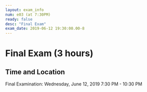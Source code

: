 ```yaml
---
layout: exam_info
num: e03 (at 7:30PM)
ready: false
desc: "Final Exam"
exam_date: 2019-06-12 19:30:00.00-8
---
```



# Final Exam (3 hours)

## Time and Location

 Final Examination: Wednesday, June 12, 2019 7:30 PM - 10:30 PM
